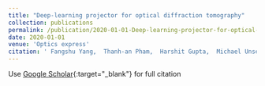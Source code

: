 ```yaml
---
title: "Deep-learning projector for optical diffraction tomography"
collection: publications
permalink: /publication/2020-01-01-Deep-learning-projector-for-optical-diffraction-tomography
date: 2020-01-01
venue: 'Optics express'
citation: ' Fangshu Yang,  Thanh-an Pham,  Harshit Gupta,  Michael Unser,  Jianwei Ma, &quot;Deep-learning projector for optical diffraction tomography.&quot; Optics express, 2020.'
---
```

Use [Google Scholar](https://scholar.google.com/scholar?q=Deep+learning+projector+for+optical+diffraction+tomography){:target="_blank"} for full citation